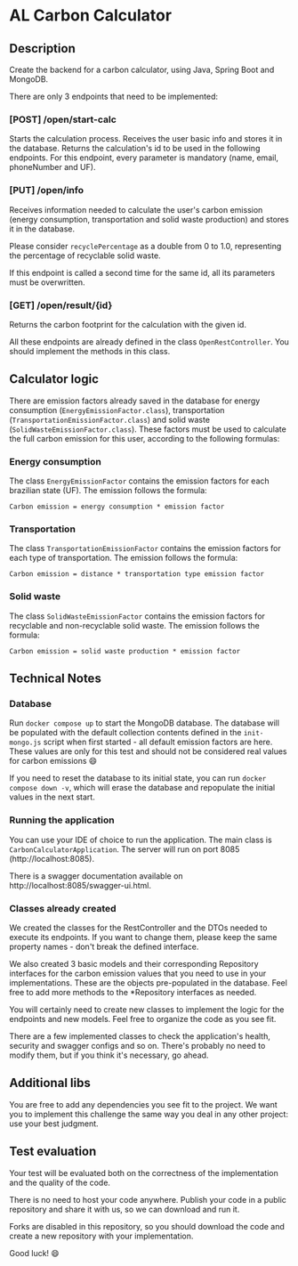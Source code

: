 # AL Carbon Calculator

## Description

Create the backend for a carbon calculator, using Java, Spring Boot and MongoDB.

There are only 3 endpoints that need to be implemented:

### [POST] /open/start-calc

Starts the calculation process. Receives the user basic info and stores it in the database. Returns the calculation's id
to be used in the following endpoints. For this endpoint, every parameter is mandatory (name, email, phoneNumber and
UF).

### [PUT] /open/info

Receives information needed to calculate the user's carbon emission (energy consumption, transportation and solid waste
production) and stores it in the database.

Please consider `recyclePercentage` as a double from 0 to 1.0, representing the percentage of recyclable solid waste.

If this endpoint is called a second time for the same id, all its parameters must be overwritten.

### [GET] /open/result/{id}

Returns the carbon footprint for the calculation with the given id.

All these endpoints are already defined in the class `OpenRestController`. You should implement the methods in this
class.

## Calculator logic

There are emission factors already saved in the database for energy consumption (`EnergyEmissionFactor.class`),
transportation (`TransportationEmissionFactor.class`) and solid waste (`SolidWasteEmissionFactor.class`). These factors
must be used to calculate the full carbon emission for this user, according to the following formulas:

### Energy consumption

The class `EnergyEmissionFactor` contains the emission factors for each brazilian state (UF). The emission follows the
formula:

```Carbon emission = energy consumption * emission factor```

### Transportation

The class `TransportationEmissionFactor` contains the emission factors for each type of transportation. The emission
follows the formula:

```Carbon emission = distance * transportation type emission factor```

### Solid waste

The class `SolidWasteEmissionFactor` contains the emission factors for recyclable and non-recyclable solid waste. The
emission follows the formula:

```Carbon emission = solid waste production * emission factor```

## Technical Notes

### Database

Run `docker compose up` to start the MongoDB database. The database will be populated with the default collection
contents defined in the `init-mongo.js` script when first started - all default emission factors are here. These values
are only for this test and should not be
considered real values for carbon emissions :smile:

If you need to reset the database to its initial state, you can run `docker compose down -v`, which will erase the
database and repopulate the initial values in the next start.

### Running the application

You can use your IDE of choice to run the application. The main class is `CarbonCalculatorApplication`. The server will
run
on port 8085 (http://localhost:8085).

There is a swagger documentation available on http://localhost:8085/swagger-ui.html.

### Classes already created

We created the classes for the RestController and the DTOs needed to execute its endpoints. If you want to change them,
please keep the same property names - don't break the defined interface.

We also created 3 basic models and their corresponding Repository interfaces for the carbon emission values that you
need to use in your implementations. These are the objects pre-populated in the
database. Feel free to add more methods to the *Repository interfaces as needed.

You will certainly need to create new classes to implement the logic for the endpoints and new models. Feel free to
organize the code as you see fit.

There are a few implemented classes to check the application's health, security and swagger configs and so on. There's
probably no need to modify them, but if you think it's necessary, go ahead.

## Additional libs

You are free to add any dependencies you see fit to the project. We want you to implement this challenge the same way
you deal in any other project: use your best judgment.

## Test evaluation

Your test will be evaluated both on the correctness of the implementation and the quality of the code.

There is no need to host your code anywhere. Publish your code in a public repository and share it with us, so we can
download
and run it.

Forks are disabled in this repository, so you should download the code and create a new repository with your
implementation.

Good luck! :smile:

